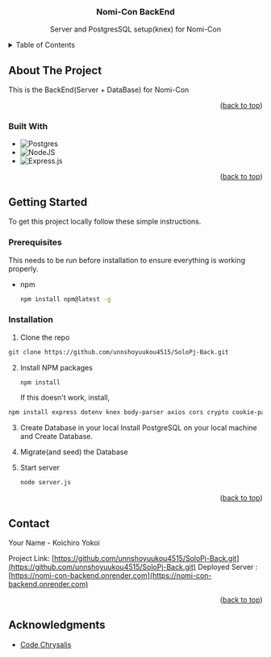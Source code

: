 <!-- PROJECT LOGO -->
<br />
<div align="center">
    <h3 align="center">Nomi-Con BackEnd</h3>

  <p align="center">
  Server and PostgresSQL setup(knex) for Nomi-Con
  </p>
</div>



<!-- TABLE OF CONTENTS -->
<details>
  <summary>Table of Contents</summary>
  <ol>
    <li>
      <a href="#about-the-project">About The Project</a>
      <ul>
        <li><a href="#built-with">Built With</a></li>
      </ul>
    </li>
    <li>
      <a href="#getting-started">Getting Started</a>
      <ul>
        <li><a href="#prerequisites">Prerequisites</a></li>
        <li><a href="#installation">Installation</a></li>
      </ul>
    </li>
    <li><a href="#contact">Contact</a></li>
    <li><a href="#acknowledgments">Acknowledgments</a></li>
  </ol>
</details>



<!-- ABOUT THE PROJECT -->
## About The Project

This is the BackEnd(Server + DataBase) for Nomi-Con

<p align="right">(<a href="#readme-top">back to top</a>)</p>



### Built With

* ![Postgres](https://img.shields.io/badge/postgres-%23316192.svg?style=for-the-badge&logo=postgresql&logoColor=white)
* ![NodeJS](https://img.shields.io/badge/node.js-6DA55F?style=for-the-badge&logo=node.js&logoColor=white)
* ![Express.js](https://img.shields.io/badge/express.js-%23404d59.svg?style=for-the-badge&logo=express&logoColor=%2361DAFB)


<p align="right">(<a href="#readme-top">back to top</a>)</p>



<!-- GETTING STARTED -->
## Getting Started

To get this project locally follow these simple instructions.

### Prerequisites

This needs to be run before installation to ensure everything is working properly.
* npm
  ```sh
  npm install npm@latest -g
  ```



### Installation

1.  Clone the repo
   ```sh
   git clone https://github.com/unnshoyuukou4515/SoloPj-Back.git
   ```
2. Install NPM packages
   ```sh
   npm install
   ```
   If this doesn't work, install,
  ```sh
  npm install express dotenv knex body-parser axios cors crypto cookie-parser pg 
  ```
3. Create Database in your local
   Install PostgreSQL on your local machine and Create Database.

4. Migrate(and seed) the Database

5. Start server
   ```sh
   node server.js
   ```

<p align="right">(<a href="#readme-top">back to top</a>)</p>


<!-- CONTACT -->
## Contact

Your Name - Koichiro Yokoi

Project Link: [https://github.com/unnshoyuukou4515/SoloPj-Back.git](https://github.com/unnshoyuukou4515/SoloPj-Back.git)
Deployed Server :[https://nomi-con-backend.onrender.com](https://nomi-con-backend.onrender.com)

<p align="right">(<a href="#readme-top">back to top</a>)</p>



<!-- ACKNOWLEDGMENTS -->
## Acknowledgments

* [Code Chrysalis](https://www.codechrysalis.io/)
